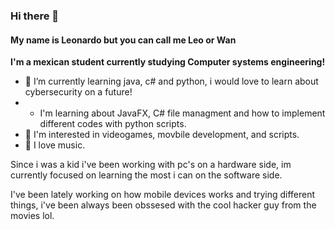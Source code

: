 ### Hi there 👋

#### My name is Leonardo but you can call me Leo or Wan
**I'm a mexican student currently studying Computer systems engineering!**

- 🌱 I’m currently learning java, c# and python, i would love to learn about cybersecurity on a future!
- - I'm learning about JavaFX, C# file managment and how to implement different codes with python scripts.
- :closed_book: I'm interested in videogames, movbile development, and scripts.
- :musical_keyboard: I love music.

Since i was a kid i've been working with pc's on a hardware side, im currently focused on learning the most i can on the software side.

I've been lately working on how mobile devices works and trying different things, i've been always been obssesed with the cool hacker guy from the movies lol.
<!--
**NexWan/NexWan** is a ✨ _special_ ✨ repository because its `README.md` (this file) appears on your GitHub profile.
Here are some ideas to get you started:

- 🔭 I’m currently working on ...
- 🌱 I’m currently learning ...
- 👯 I’m looking to collaborate on ...
- 🤔 I’m looking for help with ...
- 💬 Ask me about ...
- 📫 How to reach me: ...
- 😄 Pronouns: ...
- ⚡ Fun fact: ...
-->

